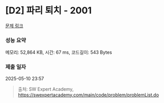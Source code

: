 # [D2] 파리 퇴치 - 2001 

[문제 링크](https://swexpertacademy.com/main/code/problem/problemDetail.do?contestProbId=AV5PzOCKAigDFAUq) 

### 성능 요약

메모리: 52,864 KB, 시간: 67 ms, 코드길이: 543 Bytes

### 제출 일자

2025-05-10 23:57



> 출처: SW Expert Academy, https://swexpertacademy.com/main/code/problem/problemList.do
